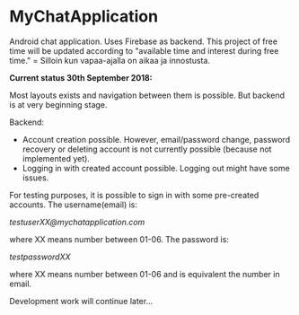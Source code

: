 # MyChatApplication
Android chat application. Uses Firebase as backend. This project of free time will be updated according to "available time and interest during free time." = Silloin kun vapaa-ajalla on aikaa ja innostusta.

**Current status 30th September 2018:**

Most layouts exists and navigation between them is possible. But backend is at very beginning stage.

Backend:

- Account creation possible. However, email/password change, password recovery or deleting account is not currently possible (because not implemented yet).
- Logging in with created account possible. Logging out might have some issues.

For testing purposes, it is possible to sign in with some pre-created accounts. The username(email) is:

*_testuserXX@mychatapplication.com_*

where XX means number between 01-06. The password is:

*_testpasswordXX_*

where XX means number between 01-06 and is equivalent the number in email.

Development work will continue later...
